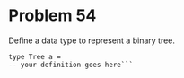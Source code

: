 # Problem 54

Define a data type to represent a binary tree. 
```
type Tree a =
-- your definition goes here```